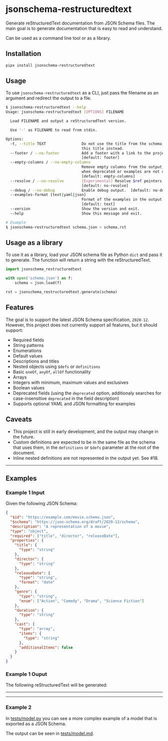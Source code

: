 # jsonschema-restructuredtext

Generate reStructuredText documentation from JSON Schema files. The main goal is to generate
documentation that is easy to read and understand.

Can be used as a command line tool or as a library.

## Installation

```bash
pipx install jsonschema-restructuredtext
```

## Usage

To use `jsonschema-restructuredtext` as a CLI, just pass the filename as an argument and redirect
the output to a file.

```bash
$ jsonschema-restructuredtext --help
Usage: jsonschema-restructuredtext [OPTIONS] FILENAME

  Load FILENAME and output a reStructuredText version.

  Use '-' as FILENAME to read from stdin.

Options:
  -t, --title TEXT                Do not use the title from the schema, use
                                  this title instead.
  --footer / --no-footer          Add a footer with a link to the project.
                                  [default: footer]
  --empty-columns / --no-empty-columns
                                  Remove empty columns from the output, useful
                                  when deprecated or examples are not used.
                                  [default: empty-columns]
  --resolve / --no-resolve        [Experimental] Resolve $ref pointers.
                                  [default: no-resolve]
  --debug / --no-debug            Enable debug output.  [default: no-debug]
  --examples-format [text|yaml|json]
                                  Format of the examples in the output.
                                  [default: text]
  --version                       Show the version and exit.
  --help                          Show this message and exit.

# Example
$ jsonschema-restructuredtext schema.json > schema.rst
```

## Usage as a library

To use it as a library, load your JSON schema file as Python `dict` and pass it to generate.
The function will return a string with the reStructuredText.

```python
import jsonschema_restructuredtext

with open('schema.json') as f:
    schema = json.load(f)

rst = jsonschema_restructuredtext.generate(schema)
```

## Features

The goal is to support the latest JSON Schema specification, `2020-12`. However,
this project does not currently support all features, but it should support:

  - Required fields
  - String patterns
  - Enumerations
  - Default values
  - Descriptions and titles
  - Nested objects using `$defs` or `definitions`
  - Basic `oneOf`, `anyOf`, `allOf` functionality
  - Arrays
  - Integers with minimum, maximum values and exclusives
  - Boolean values
  - Deprecated fields (using the `deprecated` option, additionaly searches for case-insensitive `deprecated` in the field description)
  - Supports optional YAML and JSON formatting for examples

## Caveats
  - This project is still in early development, and the output may change in the future.
  - Custom definitions are expected to be in the same file as the schema that uses them,
    in the `definitions` or `$defs` parameter at the root of the document.
  - Inline nested definitions are not represented in the output yet. See #18.

---

## Examples

### Example 1 Input

Given the following JSON Schema:
```json
{
  "$id": "https://example.com/movie.schema.json",
  "$schema": "https://json-schema.org/draft/2020-12/schema",
  "description": "A representation of a movie",
  "type": "object",
  "required": ["title", "director", "releaseDate"],
  "properties": {
    "title": {
      "type": "string"
    },
    "director": {
      "type": "string"
    },
    "releaseDate": {
      "type": "string",
      "format": "date"
    },
    "genre": {
      "type": "string",
      "enum": ["Action", "Comedy", "Drama", "Science Fiction"]
    },
    "duration": {
      "type": "string"
    },
    "cast": {
      "type": "array",
      "items": {
        "type": "string"
      },
      "additionalItems": false
    }
  }
}
```

### Example 1 Ouput
The following reStructuredText will be generated:

---


---

### Example 2

In [tests/model.py](tests/model.py) you can see a more complex example of a model that is exported as a JSON Schema.

The output can be seen in [tests/model.md](tests/model.md).

